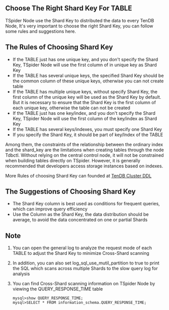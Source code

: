 ## Choose The Right Shard Key For TABLE
TSpider Node use the Shard Key to distributed the data to every TenDB Node, It's very important to choose the right Shard Key, you can follow some rules and suggestions here.

## The Rules of Choosing Shard Key
+ If the TABLE just has one unique key, and you don't specify the Shard Key, TSpider Node will use the first column of in unique key as Shard Key
+ If the TABLE has several unique keys, the specified Shard Key should be the common column of these unique keys, otherwise you can not create table
+ If the TABLE has multiple unique keys, without specify Shard Key, the first column of the unique key will be used as the Shard Key by default. But it is necessary to ensure that the Shard Key is the first column of each unique key, otherwise the table can not be created
+ If the TABLE just has one key/index, and you don't specify the Shard Key, TSpider Node will use the first column of the key/index as Shard Key
+ If the TABLE has several keys/indexes, you must specify one Shard Key
+ If you specify the Shard Key, it should be part of key/Index of the TABLE

Among them, the constraints of the relationship between the ordinary index and the shard_key are the limitations when creating tables through the  node Tdbctl. Without relying on the central control node, it will not be constrained when building tables directly on TSpider.  However, it is generally recommended that developers access storage instances based on indexes.

More Rules of choosing Shard Key can founded at [TenDB Cluster DDL](../re-book/ddl-syntax-en.md) 

## The Suggestions of Choosing Shard Key
+  The Shard Key column is best used as conditions for frequent queries, which can improve query efficiency
+  Use the Column as the Shard Key, the data distribution should be average, to avoid the data concentrated on one or partial Shards

## Note
1. You can open the general log to analyze the request mode of each TABLE to adjust the Shard Key to minimize Cross-Shard scanning
2. In addition, you can also set log_sql_use_mutil_partition to true to print the SQL which scans across multiple Shards to the slow query log for analysis
3. You can find Cross-Shard scanning information on TSpider Node by viewing the QUERY_RESPONSE_TIME table

	```
	mysql>show QUERY_RESPONSE_TIME; 
	mysql>SELECT * FROM information_schema.QUERY_RESPONSE_TIME;
	```
